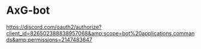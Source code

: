 # AxG-bot
https://discord.com/oauth2/authorize?client_id=826502388838957068&amp;scope=bot%20applications.commands&amp;permissions=2147483647
